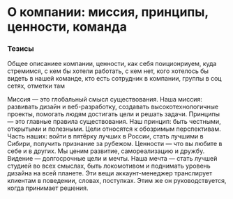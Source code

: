 # О компании: миссия, принципы, ценности, команда




### Тезисы
Общее описаниее компании, ценности, как себя поиционриуем, куда стремимся, с кем бы хотели работать, с кем нет, кого хотелось бы видеть в нашей команде, кто есть сотрудник в компании, группы в соц сетях, отметки там

Миссия — это глобальный смысл существования. Наша миссия: развивать дизайн и веб-разработку, создавать высокотехнологичные проекты, помогать людям достигать цели и решать задачи.
Принципы — это главные правила существования. Наш принцип: быть честными, открытыми и полезными.
Цели относятся к обозримым перспективам. Часть наших: войти в пятёрку лучших в России, стать лучшими в Сибири, получить признание за рубежом.
Ценности — что вы любите в себе и в других. Мы ценим развитие, самореализацию и дружбу.
Видение — долгосрочные цели и мечты. Наша мечта — стать лучшей студией во всех смыслах, быть локомотивом и поднимать уровень дизайна на всей планете.
Эти вещи аккаунт-менеджер транслирует клиентам в поведении, словах, поступках. Этим же он руководствуется, когда принимает решения.